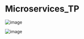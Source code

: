 # Microservices_TP
![image](https://github.com/Soumaya67/Microservices_TP/assets/106548290/2accf32b-7a4d-4d97-af50-e4399ae65bf0)

![image](https://github.com/Soumaya67/Microservices_TP/assets/106548290/f60f67f2-89c0-4683-bcf3-9aafe638fc9e)
